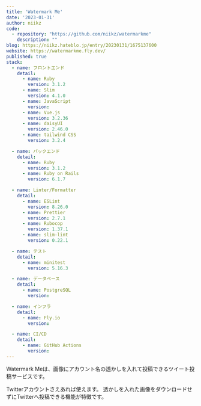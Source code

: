 ```yaml
---
title: 'Watermark Me'
date: '2023-01-31'
author: niikz 
code: 
  - repository: "https://github.com/niikz/watermarkme"
    description: ""
blog: https://niikz.hateblo.jp/entry/20230131/1675137600
website: https://watermarkme.fly.dev/
published: true
stack:
  - name: フロントエンド
    detail: 
      - name: Ruby
        version: 3.1.2
      - name: Slim
        version: 4.1.0
      - name: JavaScript
        version: 
      - name: Vue.js
        version: 3.2.36
      - name: daisyUI
        version: 2.46.0
      - name: tailwind CSS
        version: 3.2.4

  - name: バックエンド
    detail: 
      - name: Ruby
        version: 3.1.2
      - name: Ruby on Rails
        version: 6.1.7

  - name: Linter/Formatter
    detail:
      - name: ESLint
        version: 8.26.0
      - name: Prettier
        version: 2.7.1
      - name: Rubocop
        version: 1.37.1
      - name: slim-lint
        version: 0.22.1

  - name: テスト
    detail:
      - name: minitest
        version: 5.16.3

  - name: データベース
    detail:
      - name: PostgreSQL
        version: 

  - name: インフラ
    detail:
      - name: Fly.io
        version: 

  - name: CI/CD
    detail:
      - name: GitHub Actions
        version: 
---
```


Watermark Meは、画像にアカウント名の透かしを入れて投稿できるツイート投稿サービスです。

Twitterアカウントさえあれば使えます。 透かしを入れた画像をダウンロードせずにTwitterへ投稿できる機能が特徴です。
